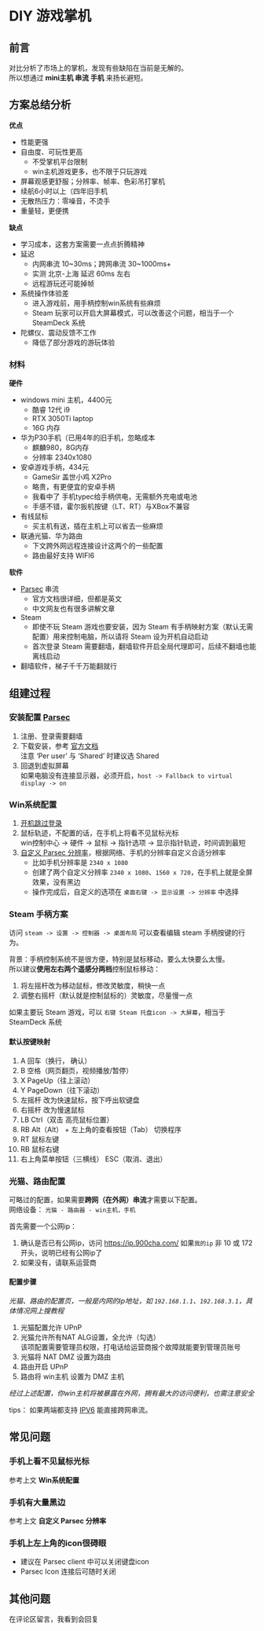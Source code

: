 # DIY 游戏掌机

## 前言
对比分析了市场上的掌机，发现有些缺陷在当前是无解的。  
所以想通过 **mini主机 串流 手机** 来扬长避短。  

## 方案总结分析

**优点**
- 性能更强
- 自由度、可玩性更高
  - 不受掌机平台限制
  - win主机游戏更多，也不限于只玩游戏
- 屏幕观感更舒服；分辨率、帧率、色彩吊打掌机
- 续航6小时以上（四年旧手机
- 无散热压力：零噪音，不烫手
- 重量轻，更便携

**缺点**
- 学习成本，这套方案需要一点点折腾精神
- 延迟
  - 内网串流 10~30ms；跨网串流 30~1000ms+
  - 实测 北京-上海 延迟 60ms 左右
  - 远程游玩还可能掉帧
- 系统操作体验差
  - 进入游戏前，用手柄控制win系统有些麻烦
  - Steam 玩家可以开启大屏幕模式，可以改善这个问题，相当于一个 SteamDeck 系统
- 陀螺仪、震动反馈不工作
  - 降低了部分游戏的游玩体验

### 材料
**硬件**
- windows mini 主机，4400元
  - 酷睿 12代 i9
  - RTX 3050Ti laptop
  - 16G 内存
- 华为P30手机（已用4年的旧手机，忽略成本
  - 麒麟980，8G内存
  - 分辨率 2340x1080
- 安卓游戏手柄，434元
  - GameSir 盖世小鸡 X2Pro
  - 略贵，有更便宜的安卓手柄
  - 我看中了 手机typec给手柄供电，无需额外充电或电池
  - 手感不错，霍尔扳机按键（LT、RT）与XBox不兼容
- 有线鼠标
  - 买主机有送，插在主机上可以省去一些麻烦
- 联通光猫、华为路由
  - 下文跨外网远程连接设计这两个的一些配置
  - 路由最好支持 WIFI6

**软件**
- [Parsec](https://dash.parsec.app/) 串流  
  - 官方文档很详细，但都是英文
  - 中文网友也有很多讲解文章
- Steam
  - 即使不玩 Steam 游戏也要安装，因为 Steam 有手柄映射方案（默认无需配置）用来控制电脑，所以请将 Steam 设为开机自动启动
  - 首次登录 Steam 需要翻墙，翻墙软件开启全局代理即可，后续不翻墙也能离线启动
- 翻墙软件，梯子千千万能翻就行

## 组建过程

### 安装配置 [Parsec](https://dash.parsec.app/)
1. 注册、登录需要翻墙
2. 下载安装，参考 [官方文档](https://support.parsec.app/hc/en-us/articles/4422936195213-Install-Parsec-App-on-Windows)  
   注意 ‘Per user’ 与 ‘Shared’ 时建议选 Shared 
3. 回退到虚拟屏幕  
   如果电脑没有连接显示器，必须开启，`host -> Fallback to virtual display -> on`  


### Win系统配置
1. [开机跳过登录](https://www.dongchuanmin.com/operate/5823.html)   
2. 鼠标轨迹，不配置的话，在手机上将看不见鼠标光标  
   win控制中心 -> 硬件 -> 鼠标 -> 指针选项 -> 显示指针轨迹，时间调到最短
3. [自定义 Parsec 分辨率](https://support.parsec.app/hc/en-us/articles/4423615425293-VDD-Advanced-Configuration)，根据网络、手机的分辨率自定义合适分辨率
   - 比如手机分辨率是 `2340 x 1080`
   - 创建了两个自定义分辨率 `2340 x 1080`、`1560 x 720`，在手机上就是全屏效果，没有黑边  
   - 操作完成后，自定义的选项在 `桌面右键 -> 显示设置 -> 分辨率` 中选择  
   

### Steam 手柄方案
访问 `steam -> 设置 -> 控制器 -> 桌面布局` 可以查看编辑 steam 手柄按键的行为。  

背景：手柄控制系统不是很方便，特别是鼠标移动，要么太快要么太慢。  
所以建议**使用左右两个遥感分两档**控制鼠标移动：  
1. 将左摇杆改为移动鼠标，修改灵敏度，稍快一点  
2. 调整右摇杆（默认就是控制鼠标的）灵敏度，尽量慢一点

如果主要玩 Steam 游戏，可以 `右键 Steam 托盘icon -> 大屏幕`，相当于 SteamDeck 系统

#### 默认按键映射
1. A 回车（换行， 确认）
2. B 空格（网页翻页，视频播放/暂停）
3. X PageUp（往上滚动）
4. Y PageDown（往下滚动）
5. 左摇杆 改为快速鼠标，按下呼出软键盘
6. 右摇杆 改为慢速鼠标
7. LB Ctrl（双击 高亮鼠标位置）
8. RB Alt（Alt） + 左上角的查看按钮（Tab） 切换程序
9. RT 鼠标左键
10. RB 鼠标右键
11. 右上角菜单按钮（三横线） ESC（取消、退出）

### 光猫、路由配置
可略过的配置，如果需要**跨网（在外网）串流**才需要以下配置。  
网络设备： `光猫 - 路由器 - win主机，手机`

首先需要一个公网ip：
1. 确认是否已有公网ip，访问 https://ip.900cha.com/ 
   如果`我的ip` 非 10 或 172 开头，说明已经有公网ip了
2. 如果没有，请联系运营商

#### 配置步骤
*光猫、路由的配置页，一般是内网的ip地址，如 `192.168.1.1`、`192.168.3.1`，具体情况网上搜教程*  

1. 光猫配置允许 UPnP
2. 光猫允许所有NAT ALG设置，全允许（勾选）  
   该项配置需要管理员权限，打电话给运营商报个故障就能要到管理员账号  
3. 光猫将 NAT DMZ 设置为路由
4. 路由开启 UPnP
5. 路由将 win主机 设置为 DMZ 主机  

*经过上述配置，你win主机将被暴露在外网，拥有最大的访问便利，也需注意安全*  

tips：
如果两端都支持 [IPV6](https://test-ipv6.com/) 能直接跨网串流。  

## 常见问题

### 手机上看不见鼠标光标
参考上文 **Win系统配置**  

### 手机有大量黑边
参考上文  **自定义 Parsec 分辨率**   

### 手机上左上角的icon很碍眼
- 建议在 Parsec client 中可以关闭键盘icon  
- Parsec Icon 连接后可随时关闭  


## 其他问题
在评论区留言，我看到会回复  